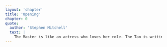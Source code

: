 ```yaml
---
layout: 'chapter'
title: 'Opening'
chapter: 0
quote:
  author: 'Stephen Mitchell'
  text: |
    The Master is like an actress who loves her role. The Tao is writing the script.
---
```

